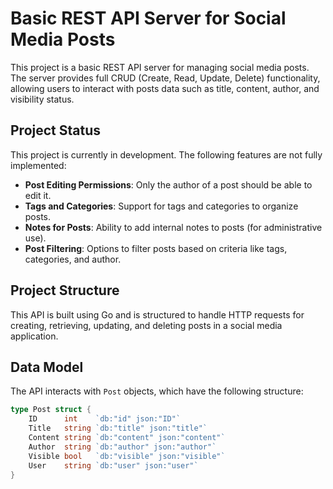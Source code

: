 # Basic REST API Server for Social Media Posts 

This project is a basic REST API server for managing social media posts. The server provides full CRUD (Create, Read, Update, Delete) functionality, allowing users to interact with posts data such as title, content, author, and visibility status.

## Project Status

This project is currently in development. The following features are not fully implemented:

- **Post Editing Permissions**: Only the author of a post should be able to edit it.
- **Tags and Categories**: Support for tags and categories to organize posts.
- **Notes for Posts**: Ability to add internal notes to posts (for administrative use).
- **Post Filtering**: Options to filter posts based on criteria like tags, categories, and author.



## Project Structure

This API is built using Go and is structured to handle HTTP requests for creating, retrieving, updating, and deleting posts in a social media application.

## Data Model

The API interacts with `Post` objects, which have the following structure:

```go
type Post struct {
    ID      int    `db:"id" json:"ID"`
    Title   string `db:"title" json:"title"`
    Content string `db:"content" json:"content"`
    Author  string `db:"author" json:"author"`
    Visible bool   `db:"visible" json:"visible"`
    User    string `db:"user" json:"user"`
}
